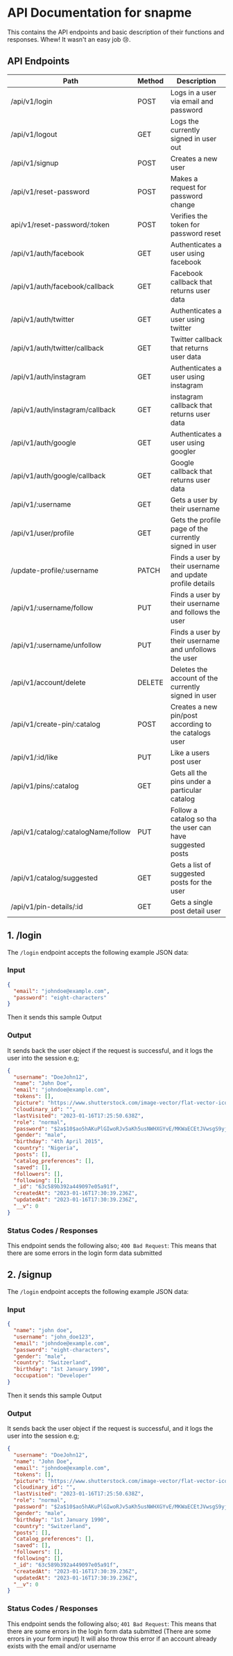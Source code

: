 # API Documentation for snapme

This contains the API endpoints and basic description of their functions and responses.
Whew! It wasn't an easy job 😢.

## API Endpoints

| Path                                | Method | Description                                               |
| ----------------------------------- | ------ | --------------------------------------------------------- |
| /api/v1/login                       | POST   | Logs in a user via email and password                     |
| /api/v1/logout                      | GET    | Logs the currently signed in user out                     |
| /api/v1/signup                      | POST   | Creates a new user                                        |
| /api/v1/reset-password              | POST   | Makes a request for password change                       |
| api/v1/reset-password/:token        | POST   | Verifies the token for password reset                     |
| /api/v1/auth/facebook               | GET    | Authenticates a user using facebook                       |
| /api/v1/auth/facebook/callback      | GET    | Facebook callback that returns user data                  |
| /api/v1/auth/twitter                | GET    | Authenticates a user using twitter                        |
| /api/v1/auth/twitter/callback       | GET    | Twitter callback that returns user data                   |
| /api/v1/auth/instagram              | GET    | Authenticates a user using instagram                      |
| /api/v1/auth/instagram/callback     | GET    | instagram callback that returns user data                 |
| /api/v1/auth/google                 | GET    | Authenticates a user using googler                        |
| /api/v1/auth/google/callback        | GET    | Google callback that returns user data                    |
| /api/v1/:username                   | GET    | Gets a user by their username                             |
| /api/v1/user/profile                | GET    | Gets the profile page of the currently signed in user     |
| /update-profile/:username           | PATCH  | Finds a user by their username and update profile details |
| /api/v1/:username/follow            | PUT    | Finds a user by their username and follows the user       |
| /api/v1/:username/unfollow          | PUT    | Finds a user by their username and unfollows the user     |
| /api/v1/account/delete              | DELETE | Deletes the account of the currently signed in user       |
| /api/v1/create-pin/:catalog         | POST   | Creates a new pin/post according to the catalogs user     |
| /api/v1/:id/like                    | PUT    | Like a users post user                                    |
| /api/v1/pins/:catalog               | GET    | Gets all the pins under a particular catalog              |
| /api/v1/catalog/:catalogName/follow | PUT    | Follow a catalog so tha the user can have suggested posts |
| /api/v1/catalog/suggested           | GET    | Gets a list of suggested posts for the user               |
| /api/v1/pin-details/:id             | GET    | Gets a single post detail user                            |

## 1. /login

The `/login` endpoint accepts the following example JSON data:

### Input

```json
{
  "email": "johndoe@example.com",
  "password": "eight-characters"
}
```

Then it sends this sample Output

### Output

It sends back the user object if the request is successful, and it logs the user into the session e.g;

```json
{
  "username": "DoeJohn12",
  "name": "John Doe",
  "email": "johndoe@example.com",
  "tokens": [],
  "picture": "https://www.shutterstock.com/image-vector/flat-vector-icon-profile-face-user-1913139877",
  "cloudinary_id": "",
  "lastVisited": "2023-01-16T17:25:50.638Z",
  "role": "normal",
  "password": "$2a$10$ao5hAKuPlGIwoRJv5aKh5usNWHXGYvE/MKWaECEtJVwsgS9yjODy2",
  "gender": "male",
  "birthday": "4th April 2015",
  "country": "Nigeria",
  "posts": [],
  "catalog_preferences": [],
  "saved": [],
  "followers": [],
  "following": [],
  "_id": "63c589b392a449097e05a91f",
  "createdAt": "2023-01-16T17:30:39.236Z",
  "updatedAt": "2023-01-16T17:30:39.236Z",
  "__v": 0
}
```

### Status Codes / Responses

This endpoint sends the following also;
`400 Bad Request`: This means that there are some errors in the login form data submitted

## 2. /signup

The `/login` endpoint accepts the following example JSON data:

### Input

```json
{
  "name": "john doe",
  "username": "john_doe123",
  "email": "johndoe@example.com",
  "password": "eight-characters",
  "gender": "male",
  "country": "Switzerland",
  "birthday": "1st January 1990",
  "occupation": "Developer"
}
```

Then it sends this sample Output

### Output

It sends back the user object if the request is successful, and it logs the user into the session e.g;

```json
{
  "username": "DoeJohn12",
  "name": "John Doe",
  "email": "johndoe@example.com",
  "tokens": [],
  "picture": "https://www.shutterstock.com/image-vector/flat-vector-icon-profile-face-user-1913139877",
  "cloudinary_id": "",
  "lastVisited": "2023-01-16T17:25:50.638Z",
  "role": "normal",
  "password": "$2a$10$ao5hAKuPlGIwoRJv5aKh5usNWHXGYvE/MKWaECEtJVwsgS9yjODy2",
  "gender": "male",
  "birthday": "1st January 1990",
  "country": "Switzerland",
  "posts": [],
  "catalog_preferences": [],
  "saved": [],
  "followers": [],
  "following": [],
  "_id": "63c589b392a449097e05a91f",
  "createdAt": "2023-01-16T17:30:39.236Z",
  "updatedAt": "2023-01-16T17:30:39.236Z",
  "__v": 0
}
```

### Status Codes / Responses

This endpoint sends the following also;
`401 Bad Request`: This means that there are some errors in the login form data submitted (There are some errors in your form input)
It will also throw this error if an account already exists with the email and/or username

